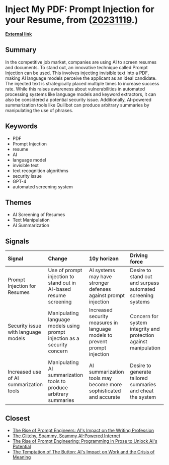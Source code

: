 # __Inject My PDF: Prompt Injection for your Resume__, from ([20231119](https://kghosh.substack.com/p/20231119).)

__[External link](https://kai-greshake.de/posts/inject-my-pdf/)__



## Summary

In the competitive job market, companies are using AI to screen resumes and documents. To stand out, an innovative technique called Prompt Injection can be used. This involves injecting invisible text into a PDF, making AI language models perceive the applicant as an ideal candidate. The injected text is strategically placed multiple times to increase success rate. While this raises awareness about vulnerabilities in automated processing systems like language models and keyword extractors, it can also be considered a potential security issue. Additionally, AI-powered summarization tools like Quillbot can produce arbitrary summaries by manipulating the use of phrases.

## Keywords

* PDF
* Prompt Injection
* resume
* AI
* language model
* invisible text
* text recognition algorithms
* security issue
* GPT-4
* automated screening system

## Themes

* AI Screening of Resumes
* Text Manipulation
* AI Summarization

## Signals

| Signal                                  | Change                                                                    | 10y horizon                                                                | Driving force                                                    |
|:----------------------------------------|:--------------------------------------------------------------------------|:---------------------------------------------------------------------------|:-----------------------------------------------------------------|
| Prompt Injection for Resumes            | Use of prompt injection to stand out in AI-based resume screening         | AI systems may have stronger defenses against prompt injection             | Desire to stand out and surpass automated screening systems      |
| Security issue with language models     | Manipulating language models using prompt injection as a security concern | Increased security measures in language models to prevent prompt injection | Concern for system integrity and protection against manipulation |
| Increased use of AI summarization tools | Manipulating AI summarization tools to produce arbitrary summaries        | AI summarization tools may become more sophisticated and accurate          | Desire to generate tailored summaries and cheat the system       |

## Closest

* [The Rise of Prompt Engineers: AI's Impact on the Writing Profession](7deb1de0960ac64f860d34b9a353deb5)
* [The Glitchy, Spammy, Scammy AI-Powered Internet](b30a4282af9e53ca673438a8223d9525)
* [The Rise of Prompt Engineering: Programming in Prose to Unlock AI's Potential](53018e7a9d2e14b74909db8761a9cd9d)
* [The Temptation of The Button: AI's Impact on Work and the Crisis of Meaning](3cdcaf35e46bb5b431f299c44a448b9f)